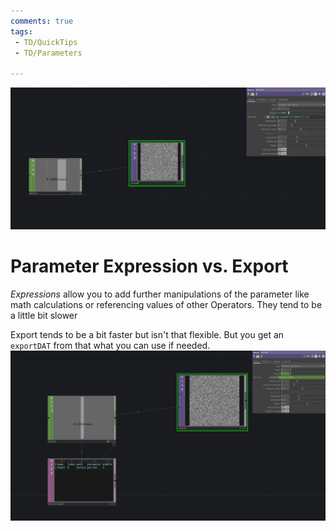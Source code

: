 ```yaml
---
comments: true
tags:
 - TD/QuickTips
 - TD/Parameters

---
```

![Expression for a parameter](./img/ExportExpression.png)
# Parameter Expression vs. Export

*Expressions* allow you to add further manipulations of the parameter like math calculations or referencing values of other Operators. They tend to be a little bit slower

Export tends to be a bit faster but isn't that flexible. But you get an `exportDAT` from that what you can use if needed.
![Export for a parameter](./img/ExportExpression2.png)